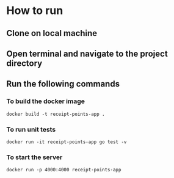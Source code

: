 # How to run

## Clone on local machine

## Open terminal and navigate to the project directory

## Run the following commands

### To build the docker image

`docker build -t receipt-points-app .`

### To run unit tests

`docker run -it receipt-points-app go test -v`

### To start the server

`docker run -p 4000:4000 receipt-points-app`

